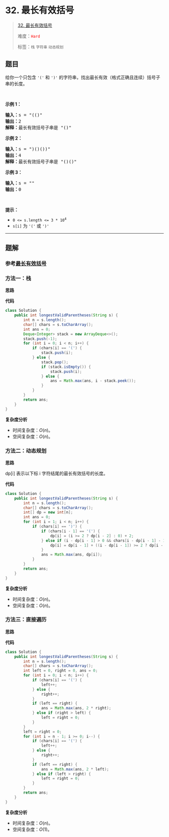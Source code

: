 # 32. 最长有效括号

> [32. 最长有效括号](https://leetcode.cn/problems/longest-valid-parentheses/)
>
> 难度：<font color=red>`Hard`</font>
>
> 标签：`栈` `字符串` `动态规划`

## 题目

<p>给你一个只包含 <code>'('</code>&nbsp;和 <code>')'</code>&nbsp;的字符串，找出最长有效（格式正确且连续）括号<span data-keyword="substring">子串</span>的长度。</p>

<p>&nbsp;</p>

<div class="original__bRMd">
<div>
<p><strong>示例 1：</strong></p>

<pre>
<strong>输入：</strong>s = "(()"
<strong>输出：</strong>2
<strong>解释：</strong>最长有效括号子串是 "()"
</pre>

<p><strong>示例 2：</strong></p>

<pre>
<strong>输入：</strong>s = ")()())"
<strong>输出：</strong>4
<strong>解释：</strong>最长有效括号子串是 "()()"
</pre>

<p><strong>示例 3：</strong></p>

<pre>
<strong>输入：</strong>s = ""
<strong>输出：</strong>0
</pre>

<p>&nbsp;</p>

<p><strong>提示：</strong></p>

<ul>
	<li><code>0 &lt;= s.length &lt;= 3 * 10<sup>4</sup></code></li>
	<li><code>s[i]</code> 为 <code>'('</code> 或 <code>')'</code></li>
</ul>
</div>
</div>


--------------------

## 题解

### **参考[最长有效括号](https://leetcode.cn/problems/longest-valid-parentheses/solutions/314683/zui-chang-you-xiao-gua-hao-by-leetcode-solution)**

### 方法一：栈

**思路**



**代码**

```java
class Solution {
    public int longestValidParentheses(String s) {
        int n = s.length();
        char[] chars = s.toCharArray();
        int ans = 0;
        Deque<Integer> stack = new ArrayDeque<>();
        stack.push(-1);
        for (int i = 0; i < n; i++) {
            if (chars[i] == '(') {
                stack.push(i);
            } else {
                stack.pop();
                if (stack.isEmpty()) {
                    stack.push(i);
                } else {
                    ans = Math.max(ans, i - stack.peek());
                }
            }
        }
        return ans;
    }
}
```

**复杂度分析**

- 时间复杂度：$O(n)$。
- 空间复杂度：$O(n)$。

### 方法二：动态规划

**思路**

dp[i] 表示以下标 i 字符结尾的最长有效括号的长度。

**代码**

```java
class Solution {
    public int longestValidParentheses(String s) {
        int n = s.length();
        char[] chars = s.toCharArray();
        int[] dp = new int[n];
        int ans = 0;
        for (int i = 1; i < n; i++) {
            if (chars[i] == ')') {
                if (chars[i - 1] == '(') {
                    dp[i] = (i >= 2 ? dp[i - 2] : 0) + 2;
                } else if (i - dp[i - 1] > 0 && chars[i - dp[i - 1] - 1] == '(') {
                    dp[i] = dp[i - 1] + ((i - dp[i - 1]) >= 2 ? dp[i - dp[i - 1] - 2] : 0) + 2;
                }
                ans = Math.max(ans, dp[i]);
            }
        }
        return ans;
    }
}
```

**复杂度分析**

- 时间复杂度：$O(n)$。
- 空间复杂度：$O(n)$。

### 方法三：直接遍历

**思路**



**代码**

```java
class Solution {
    public int longestValidParentheses(String s) {
        int n = s.length();
        char[] chars = s.toCharArray();
        int left = 0, right = 0, ans = 0;
        for (int i = 0; i < n; i++) {
            if (chars[i] == '(') {
                left++;
            } else {
                right++;
            }
            if (left == right) {
                ans = Math.max(ans, 2 * right);
            } else if (right > left) {
                left = right = 0;
            }
        }
        left = right = 0;
        for (int i = n - 1; i >= 0; i--) {
            if (chars[i] == '(') {
                left++;
            } else {
                right++;
            }
            if (left == right) {
                ans = Math.max(ans, 2 * left);
            } else if (left > right) {
                left = right = 0;
            }
        }
        return ans;
    }
}
```

**复杂度分析**

- 时间复杂度：$O(n)$。
- 空间复杂度：$O(1)$。
